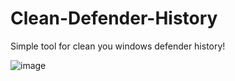 # Clean-Defender-History
Simple tool for clean you windows defender history!


![image](https://github.com/user-attachments/assets/4ac257fb-4ae3-47b7-913a-35b56d575827)
